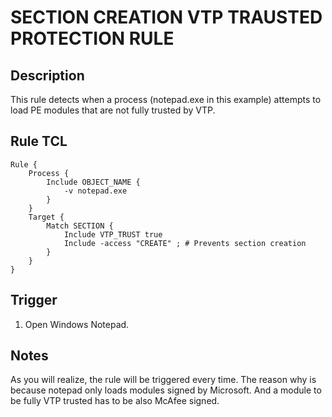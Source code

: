 # SECTION CREATION VTP TRAUSTED PROTECTION RULE

## Description
This rule detects when a process (notepad.exe in this example) attempts to load PE modules that are not fully trusted by VTP.

## Rule TCL
```
Rule {
    Process {
        Include OBJECT_NAME {
            -v notepad.exe
        }
    }
    Target {
        Match SECTION {
            Include VTP_TRUST true
            Include -access "CREATE" ; # Prevents section creation
        }
    }
}
```

## Trigger
1. Open Windows Notepad.

## Notes
As you will realize, the rule will be triggered every time. The reason why is because notepad only loads modules signed by Microsoft. And a module to be fully VTP trusted has to be also McAfee signed.